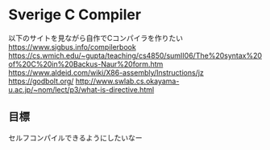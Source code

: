 # Sverige C Compiler
以下のサイトを見ながら自作でCコンパイラを作りたい  
<https://www.sigbus.info/compilerbook>  
<https://cs.wmich.edu/~gupta/teaching/cs4850/sumII06/The%20syntax%20of%20C%20in%20Backus-Naur%20form.htm>  
<https://www.aldeid.com/wiki/X86-assembly/Instructions/jz>  
<https://godbolt.org/>
<http://www.swlab.cs.okayama-u.ac.jp/~nom/lect/p3/what-is-directive.html>
## 目標
セルフコンパイルできるようにしたいなー
